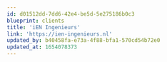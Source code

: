 ```yaml
---
id: d01512dd-7dd6-42e4-be5d-5e275186b0c3
blueprint: clients
title: 'iEN Ingenieurs'
link: 'https://ien-ingenieurs.nl'
updated_by: b40458fa-e73a-4f88-bfa1-570cd54b72e0
updated_at: 1654078373
---
```

